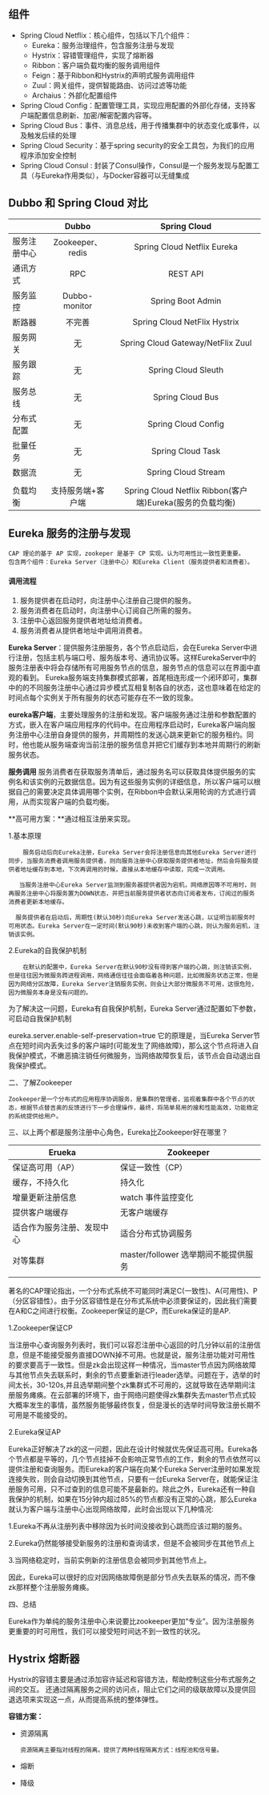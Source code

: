 ## 组件

- Spring Cloud Netflix：核心组件，包括以下几个组件：
  - Eureka：服务治理组件，包含服务注册与发现
  - Hystrix：容错管理组件，实现了熔断器
  - Ribbon：客户端负载均衡的服务调用组件
  - Feign：基于Ribbon和Hystrix的声明式服务调用组件
  - Zuul：网关组件，提供智能路由、访问过滤等功能
  - Archaius：外部化配置组件
- Spring Cloud Config：配置管理工具，实现应用配置的外部化存储，支持客户端配置信息刷新、加密/解密配置内容等。
- Spring Cloud Bus：事件、消息总线，用于传播集群中的状态变化或事件，以及触发后续的处理
- Spring Cloud Security：基于spring security的安全工具包，为我们的应用程序添加安全控制
- Spring Cloud Consul : 封装了Consul操作，Consul是一个服务发现与配置工具（与Eureka作用类似），与Docker容器可以无缝集成







## Dubbo 和 Spring Cloud 对比

|              |       Dubbo       |                       Spring Cloud                        |
| ------------ | :---------------: | :-------------------------------------------------------: |
| 服务注册中心 | Zookeeper、redis  |                Spring Cloud Netflix Eureka                |
| 通讯方式     |        RPC        |                         REST API                          |
| 服务监控     |   Dubbo-monitor   |                     Spring Boot Admin                     |
| 断路器       |      不完善       |               Spring Cloud NetFlix Hystrix                |
| 服务网关     |        无         |             Spring Cloud Gateway/NetFlix Zuul             |
| 服务跟踪     |        无         |                    Spring Cloud Sleuth                    |
| 服务总线     |        无         |                     Spring Cloud Bus                      |
| 分布式配置   |        无         |                    Spring Cloud Config                    |
| 批量任务     |        无         |                     Spring Cloud Task                     |
| 数据流       |        无         |                    Spring Cloud Stream                    |
|              |                   |                                                           |
| 负载均衡     | 支持服务端+客户端 | Spring Cloud Netflix Ribbon(客户端)Eureka(服务的负载均衡) |



## Eureka 服务的注册与发现

~~~
CAP 理论的基于 AP 实现，zookeper 是基于 CP 实现。认为可用性比一致性更重要。
包含两个组件：Eureka Server（注册中心）和Eureka Client（服务提供者和消费者）。
~~~

#### 调用流程

1. 服务提供者在启动时，向注册中心注册自己提供的服务。
2. 服务消费者在启动时，向注册中心订阅自己所需的服务。
3. 注册中心返回服务提供者地址给消费者。
4. 服务消费者从提供者地址中调用消费者。



**Eureka Server**：提供服务注册服务，各个节点启动后，会在Eureka Server中进行注册，包括主机与端口号、服务版本号、通讯协议等。这样EurekaServer中的服务注册表中将会存储所有可用服务节点的信息，服务节点的信息可以在界面中直观的看到。
 Eureka服务端支持集群模式部署，首尾相连形成一个闭环即可，集群中的的不同服务注册中心通过异步模式互相复制各自的状态，这也意味着在给定的时间点每个实例关于所有服务的状态可能存在不一致的现象。

**eureka客户端**，主要处理服务的注册和发现。客户端服务通过注册和参数配置的方式，嵌入在客户端应用程序的代码中。在应用程序启动时，Eureka客户端向服务注册中心注册自身提供的服务，并周期性的发送心跳来更新它的服务租约。同时，他也能从服务端查询当前注册的服务信息并把它们缓存到本地并周期行的刷新服务状态。

**服务调用**
 服务消费者在获取服务清单后，通过服务名可以获取具体提供服务的实例名和该实例的元数据信息。因为有这些服务实例的详细信息，所以客户端可以根据自己的需要决定具体调用哪个实例，在Ribbon中会默认采用轮询的方式进行调用，从而实现客户端的负载均衡。



**高可用方案：**通过相互注册来实现。



1.基本原理

        服务启动后向Eureka注册，Eureka Server会将注册信息向其他Eureka Server进行同步，当服务消费者调用服务提供者，则向服务注册中心获取服务提供者地址，然后会将服务提供者地址缓存到本地，下次再调用的时候，直接从本地缓存中读取，完成一次调用。
    
       当服务注册中心Eureka Server监测到服务器提供者因为宕机，网络原因等不可用时，则再服务注册中心将服务置为DOWN状态，并把当前服务提供者状态向订阅者发布，订阅过的服务消费者更新本地缓存。
    
      服务提供者在启动后，周期性(默认30秒)向Eureka Server发送心跳，以证明当前服务时可用状态。Eureka Server在一定时间(默认90秒)未收到客户端的心跳，则认为服务宕机，注销该实例。

2.Eureka的自我保护机制

        在默认的配置中，Eureka Server在默认90秒没有得到客户端的心跳，则注销该实例，但是往往因为微服务跨进程调用，网络通信往往会面临着各种问题，比如微服务状态正常，但是因为网络分区故障，Eureka Server注销服务实例，则会让大部分微服务不可用，这很危险，因为微服务本身是没有问题的。

为了解决这一问题，Eureka有自我保护机制，Eureka Server通过配置如下参数，可启动自我保护机制

eureka.server.enable-self-preservation=true
        它的原理是，当Eureka Server节点在短时间内丢失过多的客户端时(可能发生了网络故障)，那么这个节点将进入自我保护模式，不嫩恶搞注销任何微服务，当网络故障恢复后，该节点会自动退出自我保护模式。

二、了解Zookeeper

    Zookeeper是一个分布式的应用程序协调服务，是集群的管理者，监视着集群中各个节点的状态，根据节点替吉奥的反馈进行下一步合理操作，最终，将简单易用的接和性能高效，功能稳定的系统提供给用户。

三、以上两个都是服务注册中心角色，Eureka比Zookeeper好在哪里？

| Erueka                     | Zookeeper                            |
| -------------------------- | ------------------------------------ |
| 保证高可用（AP）           | 保证一致性（CP）                     |
| 缓存，不持久化             | 持久化                               |
| 增量更新注册信息           | watch 事件监控变化                   |
| 提供客户端缓存             | 无客户端缓存                         |
| 适合作为服务注册、发现中心 | 适合分布式协调服务                   |
| 对等集群                   | master/follower 选举期间不能提供服务 |
|                            |                                      |

著名的CAP理论指出，一个分布式系统不可能同时满足C(一致性)、A(可用性)、P（分区容错性）。由于分区容错性是在分布式系统中必须要保证的，因此我们需要在A和C之间进行权衡。Zookeeper保证的是CP，而Eureka保证的是AP.

1.Zookeeper保证CP

   当注册中心查询服务列表时，我们可以容忍注册中心返回的时几分钟以前的注册信息，但是不能接受服务直接DOWN掉不可用。也就是说，服务注册功能对可用性的要求要高于一致性。但是zk会出现这样一种情况，当master节点因为网络故障与其他节点失去联系时，剩余的节点要重新进行leader选举。问题在于，选举的时间太长，30-120s,并且选举期间整个zk集群式不可用的，这就导致在选举期间注册服务瘫痪。在云部署的环境下，由于网络问题使得zk集群失去master节点式较大概率发生的事情，虽然服务能够最终恢复，但是漫长的选举时间导致注册长期不可用是不能接受的。

2.Eureka保证AP

   Eureka正好解决了zk的这一问题，因此在设计时候就优先保证高可用。Eureka各个节点都是平等的，几个节点挂掉不会影响正常节点的工作，剩余的节点依然可以提供注册和查询服务。而Eureka的客户端在向某个Eureka Server注册时如果发现连接失败，则会自动切换到其他节点，只要有一台Eureka Server在，就能保证注册服务可用，只不过查到的信息可能不是最新的。除此之外，Eureka还有一种自我保护的机制，如果在15分钟内超过85%的节点都没有正常的心跳，那么Eureka就认为客户端与注册中心出现网络故障，此时会出现以下几种情况:

   1.Eureka不再从注册列表中移除因为长时间没接收到心跳而应该过期的服务。

   2.Eureka仍然能够接受新服务的注册和查询请求，但是不会被同步在其他节点上

   3.当网络稳定时，当前实例新的注册信息会被同步到其他节点上。

因此，Eureka可以很好的应对因网络故障倒是部分节点失去联系的情况，而不像zk那样整个注册服务瘫痪。

四、总结

Eureka作为单纯的服务注册中心来说要比zookeeper更加“专业”。因为注册服务更重要的时可用性，我们可以接受短时间达不到一致性的状况。



## Hystrix 熔断器

Hystrix的容错主要是通过添加容许延迟和容错方法，帮助控制这些分布式服务之间的交互。 还通过隔离服务之间的访问点，阻止它们之间的级联故障以及提供回退选项来实现这一点，从而提高系统的整体弹性。

**容错方案：**

- 资源隔离

  ~~~
  资源隔离主要指对线程的隔离。提供了两种线程隔离方式：线程池和信号量。
  ~~~

- 熔断

- 降级